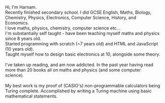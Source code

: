 Hi, I'm Harnam. <br>
Recently finished secondary school. I did GCSE English, Maths, Biology, Chemistry, Physics, Electronics, Computer Science, History, and Economics. <br>
I love maths, physics, chemistry, computer science etc... <br>
I'm substantially self taught - have been teaching myself maths and physics since 8 years old. <br>
Started programming with scratch (~7 years old) and HTML and JavaScript (10 years old). <br>
Taught myself how to design basic electronics at 10, alongside some theory. <br>
 <br>
I've taken up reading, and am now addicted. In the past year having read more than 20 books all on maths and physics (and some computer science). <br>
 <br>
My best work is my proof of (CASIO's) non-programmable calculators being Turing complete. Accomplished by writing a Turing machine using basic mathematical statements.
